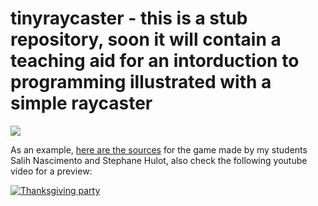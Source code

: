 # tinyraycaster - this is a stub repository, soon it will contain a teaching aid for an intorduction to programming illustrated with a simple raycaster

![](https://raw.githubusercontent.com/ssloy/tinyraycaster/master/doc/016.png)


As an example, [here are the sources](https://github.com/stephane-hulot/thanksgiving-party) for the game made by my students Salih Nascimento and Stephane Hulot, also check the following youtube video for a preview:

[![Thanksgiving party](https://img.youtube.com/vi/Ekomnk1eNFU/0.jpg)](https://www.youtube.com/watch?v=Ekomnk1eNFU)

